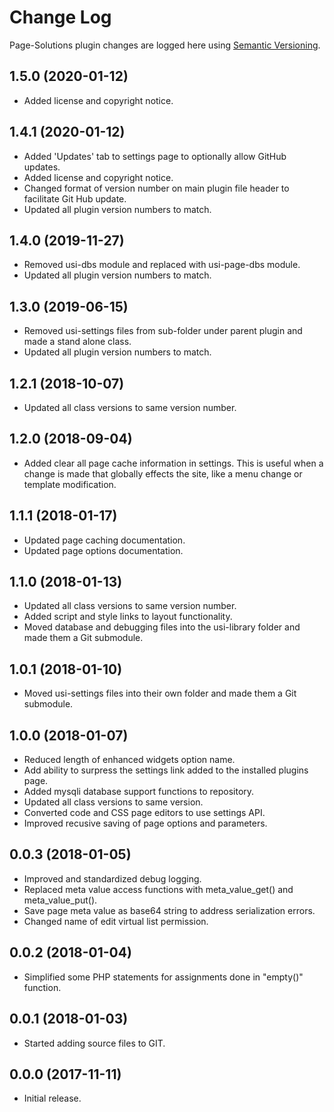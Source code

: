 # Change Log #

Page-Solutions plugin changes are logged here using <a href="http://semver.org/">Semantic Versioning</a>.

## 1.5.0 (2020-01-12) ##
* Added license and copyright notice.

## 1.4.1 (2020-01-12) ##
* Added 'Updates' tab to settings page to optionally allow GitHub updates.
* Added license and copyright notice.
* Changed format of version number on main plugin file header to facilitate Git Hub update.
* Updated all plugin version numbers to match.

## 1.4.0 (2019-11-27) ##
* Removed usi-dbs module and replaced with usi-page-dbs module.
* Updated all plugin version numbers to match.

## 1.3.0 (2019-06-15) ##
* Removed usi-settings files from sub-folder under parent plugin and made a stand alone class.
* Updated all plugin version numbers to match.

## 1.2.1 (2018-10-07) ##
* Updated all class versions to same version number.

## 1.2.0 (2018-09-04) ##
* Added clear all page cache information in settings. This is useful when a change is made that globally effects the site, like a menu change or template modification.

## 1.1.1 (2018-01-17) ##
* Updated page caching documentation.
* Updated page options documentation.

## 1.1.0 (2018-01-13) ##
* Updated all class versions to same version number.
* Added script and style links to layout functionality.
* Moved database and debugging files into the usi-library folder and made them a Git submodule.

## 1.0.1 (2018-01-10) ##
* Moved usi-settings files into their own folder and made them a Git submodule.

## 1.0.0 (2018-01-07) ##
* Reduced length of enhanced widgets option name.
* Add ability to surpress the settings link added to the installed plugins page.
* Added mysqli database support functions to repository.
* Updated all class versions to same version.
* Converted code and CSS page editors to use settings API.
* Improved recusive saving of page options and parameters.

## 0.0.3 (2018-01-05) ##
* Improved and standardized debug logging.
* Replaced meta value access functions with meta_value_get() and meta_value_put().
* Save page meta value as base64 string to address serialization errors.
* Changed name of edit virtual list permission.

## 0.0.2 (2018-01-04) ##
* Simplified some PHP statements for assignments done in "empty()" function.

## 0.0.1 (2018-01-03) ##
* Started adding source files to GIT.

## 0.0.0 (2017-11-11) ##
* Initial release.

